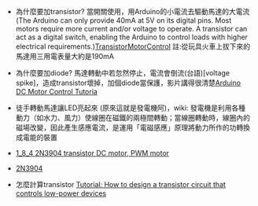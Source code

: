 * 為什麼要加transistor? 當開關使用，用Arduino的小電流去驅動馬達的大電流 (The Arduino can only provide 40mA at 5V on its digital pins. Most motors require more current and/or voltage to operate. A transistor can act as a digital switch, enabling the Arduino to control loads with higher electrical requirements.)[TransistorMotorControl](https://www.arduino.cc/en/Tutorial/TransistorMotorControl) 註:從玩具火車上拔下來的馬達用三用電表量大約是190mA

* 為什麼要加diode? 馬達轉動中若忽然停止，電流會倒流(台語)[voltage spike]，造成transistor壞掉，加個diode當保護，影片講得很清楚[Arduino DC Motor Control Tutoria](https://www.youtube.com/watch?v=sOz41WQF7wE)

* 徒手轉動馬達讓LED亮起來 (原來這就是發電機阿)，wiki: 發電機是利用各種動力（如水力、風力）使線圈在磁鐵的兩極間轉動；當線圈轉動時，線圈內的磁場改變，因此產生感應電流，是運用「電磁感應」原理將動力所作的功轉換成電能的裝置

* [1_8_4 2N3904 transistor DC motor, PWM motor](https://github.com/iirobotti/imatran-voima/wiki/1_8_4-2N3904-transistor-DC-motor,-PWM-motor)

* [2N3904](https://www.youtube.com/watch?v=KR5tdKQ7xHg&t=11s)

* 怎麼計算transistor [Tutorial: How to design a transistor circuit that controls low-power devices](https://www.youtube.com/watch?v=8DMZSxS-xVc)
